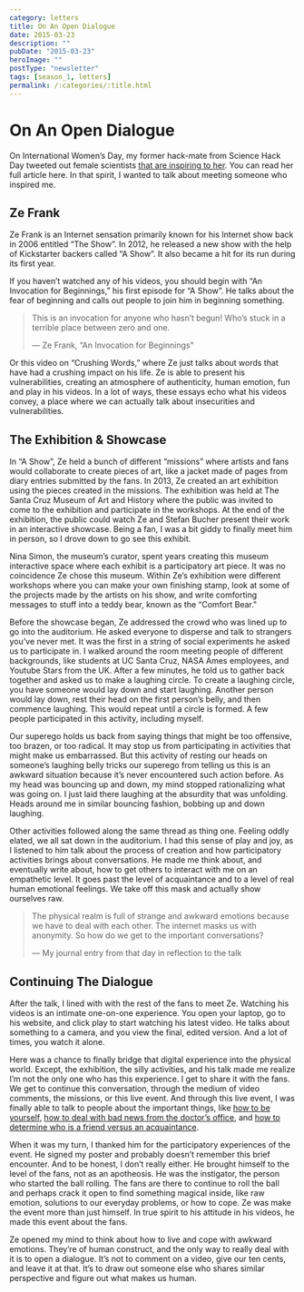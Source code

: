 ```yaml
---
category: letters
title: On An Open Dialogue
date: 2015-03-23
description: ""
pubDate: "2015-03-23"
heroImage: ""
postType: "newsletter"
tags: [season_1, letters]
permalink: /:categories/:title.html
---
```


# On An Open Dialogue

On International Women’s Day, my former hack-mate from Science Hack Day tweeted out female scientists [that are inspiring to her](https://twitter.com/mikamckinnon/status/574660147215097857). You can read her full article here. In that spirit, I wanted to talk about meeting someone who inspired me.

## Ze Frank

Ze Frank is an Internet sensation primarily known for his Internet show back in 2006 entitled “The Show”. In 2012, he released a new show with the help of Kickstarter backers called “A Show”. It also became a hit for its run during its first year.

If you haven’t watched any of his videos, you should begin with “An Invocation for Beginnings,” his first episode for “A Show”. He talks about the fear of beginning and calls out people to join him in beginning something.

> This is an invocation for anyone who hasn’t begun! Who’s stuck in a terrible place between zero and one.
>
> — Ze Frank, “An Invocation for Beginnings"

Or this video on “Crushing Words,” where Ze just talks about words that have had a crushing impact on his life. Ze is able to present his vulnerabilities, creating an atmosphere of authenticity, human emotion, fun and play in his videos. In a lot of ways, these essays echo what his videos convey, a place where we can actually talk about insecurities and vulnerabilities.

## The Exhibition & Showcase

In “A Show”, Ze held a bunch of different “missions” where artists and fans would collaborate to create pieces of art, like a jacket made of pages from diary entries submitted by the fans. In 2013, Ze created an art exhibition using the pieces created in the missions. The exhibition was held at The Santa Cruz Museum of Art and History where the public was invited to come to the exhibition and participate in the workshops. At the end of the exhibition, the public could watch Ze and Stefan Bucher present their work in an interactive showcase. Being a fan, I was a bit giddy to finally meet him in person, so I drove down to go see this exhibit.

Nina Simon, the museum’s curator, spent years creating this museum interactive space where each exhibit is a participatory art piece. It was no coincidence Ze chose this museum. Within Ze’s exhibition were different workshops where you can make your own finishing stamp, look at some of the projects made by the artists on his show, and write comforting messages to stuff into a teddy bear, known as the “Comfort Bear."

Before the showcase began, Ze addressed the crowd who was lined up to go into the auditorium. He asked everyone to disperse and talk to strangers you’ve never met. It was the first in a string of social experiments he asked us to participate in. I walked around the room meeting people of different backgrounds, like students at UC Santa Cruz, NASA Ames employees, and Youtube Stars from the UK. After a few minutes, he told us to gather back together and asked us to make a laughing circle. To create a laughing circle, you have someone would lay down and start laughing. Another person would lay down, rest their head on the first person’s belly, and then commence laughing. This would repeat until a circle is formed. A few people participated in this activity, including myself.

Our superego holds us back from saying things that might be too offensive, too brazen, or too radical. It may stop us from participating in activities that might make us embarrassed. But this activity of resting our heads on someone’s laughing belly tricks our superego from telling us this is an awkward situation because it’s never encountered such action before. As my head was bouncing up and down, my mind stopped rationalizing what was going on. I just laid there laughing at the absurdity that was unfolding. Heads around me in similar bouncing fashion, bobbing up and down laughing.

Other activities followed along the same thread as thing one. Feeling oddly elated, we all sat down in the auditorium. I had this sense of play and joy, as I listened to him talk about the process of creation and how participatory activities brings about conversations. He made me think about, and eventually write about, how to get others to interact with me on an empathetic level. It goes past the level of acquaintance and to a level of real human emotional feelings. We take off this mask and actually show ourselves raw.

> The physical realm is full of strange and awkward emotions because we have to deal with each other. The internet masks us with anonymity. So how do we get to the important conversations?
>
> — My journal entry from that day in reflection to the talk

## Continuing The Dialogue

After the talk, I lined with with the rest of the fans to meet Ze. Watching his videos is an intimate one-on-one experience. You open your laptop, go to his website, and click play to start watching his latest video. He talks about something to a camera, and you view the final, edited version. And a lot of times, you watch it alone.

Here was a chance to finally bridge that digital experience into the physical world. Except, the exhibition, the silly activities, and his talk made me realize I’m not the only one who has this experience. I get to share it with the fans. We get to continue this conversation, through the medium of video comments, the missions, or this live event. And through this live event, I was finally able to talk to people about the important things, like [how to be yourself](http://ashow.zefrank.com/episodes/23), [how to deal with bad news from the doctor’s office](http://ashow.zefrank.com/episodes/41), and [how to determine who is a friend versus an acquaintance](http://ashow.zefrank.com/episodes/74).

When it was my turn, I thanked him for the participatory experiences of the event. He signed my poster and probably doesn’t remember this brief encounter. And to be honest, I don’t really either. He brought himself to the level of the fans, not as an apotheosis. He was the instigator, the person who started the ball rolling. The fans are there to continue to roll the ball and perhaps crack it open to find something magical inside, like raw emotion, solutions to our everyday problems, or how to cope. Ze was make the event more than just himself. In true spirit to his attitude in his videos, he made this event about the fans.

Ze opened my mind to think about how to live and cope with awkward emotions. They’re of human construct, and the only way to really deal with it is to open a dialogue. It’s not to comment on a video, give our ten cents, and leave it at that. It’s to draw out someone else who shares similar perspective and figure out what makes us human.
